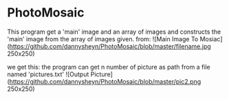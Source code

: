 # PhotoMosaic
This program get a 'main' image and an array of images and constructs the 'main' image from the array of images given.
from:
![Main Image To Mosiac](https://github.com/dannysheyn/PhotoMosaic/blob/master/filename.jpg 250x250)


we get this: the program can get n number of picture as path from a file named 'pictures.txt'
![Output Picture](https://github.com/dannysheyn/PhotoMosaic/blob/master/pic2.png 250x250)
